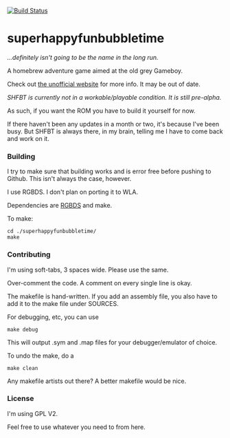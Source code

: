 [![Build Status](https://travis-ci.org/l0k1/superhappyfunbubbletime.svg?branch=master)](https://travis-ci.org/l0k1/superhappyfunbubbletime)

# superhappyfunbubbletime

*...definitely isn't going to be the name in the long run.*

A homebrew adventure game aimed at the old grey Gameboy.

Check out [the unofficial website](http://superhappyfunbubbletime.withdraft.com) for more info. It may be out of date.

*SHFBT is currently not in a workable/playable condition. It is still pre-alpha.*

As such, if you want the ROM you have to build it yourself for now.

If there haven't been any updates in a month or two, it's because I've been busy. But SHFBT is always there, in my brain, telling me I have to come back and work on it.

### Building

I try to make sure that building works and is error free before pushing to Github. This isn't always the case, however.

I use RGBDS. I don't plan on porting it to WLA.

Dependencies are [RGBDS](https://github.com/bentley/rgbds) and make.

To make:

    cd ./superhappyfunbubbletime/
    make

### Contributing
I'm using soft-tabs, 3 spaces wide. Please use the same.

Over-comment the code. A comment on every single line is okay.

The makefile is hand-written. If you add an assembly file, you also have to add it to the make file under SOURCES.

For debugging, etc, you can use

    make debug
    
This will output .sym and .map files for your debugger/emulator of choice.

To undo the make, do a 

    make clean
    
Any makefile artists out there? A better makefile would be nice.

### License
I'm using GPL V2.

Feel free to use whatever you need to from here.
